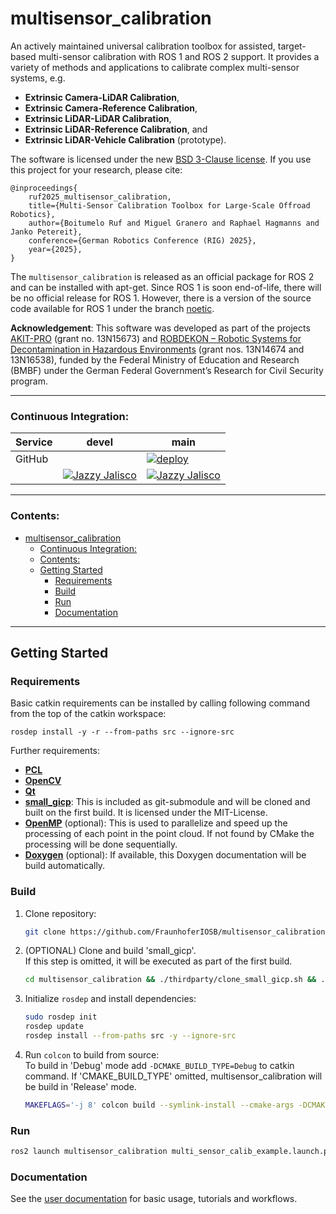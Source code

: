 # multisensor_calibration

An actively maintained universal calibration toolbox for assisted, target-based multi-sensor calibration with ROS 1 and ROS 2 support. 
It provides a variety of methods and applications to calibrate complex multi-sensor systems, e.g.

- <b>Extrinsic Camera-LiDAR Calibration</b>,
- <b>Extrinsic Camera-Reference Calibration</b>,
- <b>Extrinsic LiDAR-LiDAR Calibration</b>,
- <b>Extrinsic LiDAR-Reference Calibration</b>, and
- <b>Extrinsic LiDAR-Vehicle Calibration</b> (prototype).

The software is licensed under the new [BSD 3-Clause license](license.md). If you use this project for your research, please cite:

```text
@inproceedings{
    ruf2025_multisensor_calibration,
    title={Multi-Sensor Calibration Toolbox for Large-Scale Offroad Robotics},
    author={Boitumelo Ruf and Miguel Granero and Raphael Hagmanns and Janko Petereit},
    conference={German Robotics Conference (RIG) 2025},
    year={2025},
} 
```

The `multisensor_calibration` is released as an official package for ROS 2 and can be installed with apt-get.
Since ROS 1 is soon end-of-life, there will be no official release for ROS 1.
However, there is a version of the source code available for ROS 1 under the branch [noetic](https://github.com/FraunhoferIOSB/multisensor_calibration/tree/noetic).


**Acknowledgement**: This software was developed as part of the projects [AKIT-PRO](https://a-kit.de) (grant no. 13N15673) and [ROBDEKON – Robotic Systems for Decontamination in Hazardous Environments](https://robdekon.de/) (grant nos. 13N14674 and 13N16538), funded by the Federal Ministry of Education and Research (BMBF) under the German Federal Government’s Research for Civil Security program.

------------------------

### Continuous Integration:

| Service    | devel   | main   |
| ---------- | ------- | ------ |
| GitHub     |         | [![deploy](https://github.com/FraunhoferIOSB/multisensor_calibration/actions/workflows/docs.yml/badge.svg)](https://github.com/FraunhoferIOSB/multisensor_calibration/actions/workflows/docs.yml) |
|            | [![Jazzy Jalisco](https://github.com/FraunhoferIOSB/multisensor_calibration/actions/workflows/build_and_test_jazzy.yml/badge.svg?branch=devel)](https://github.com/FraunhoferIOSB/multisensor_calibration/actions/workflows/build_and_test_jazzy.yml)           | [![Jazzy Jalisco](https://github.com/FraunhoferIOSB/multisensor_calibration/actions/workflows/build_and_test_jazzy.yml/badge.svg?branch=main)](https://github.com/FraunhoferIOSB/multisensor_calibration/actions/workflows/build_and_test_jazzy.yml) |

------------------------

### Contents:

- [multisensor\_calibration](#multisensor_calibration)
    - [Continuous Integration:](#continuous-integration)
    - [Contents:](#contents)
  - [Getting Started](#getting-started)
    - [Requirements](#requirements)
    - [Build](#build)
    - [Run](#run)
    - [Documentation](#documentation)


------------------------

## Getting Started

### Requirements

Basic catkin requirements can be installed by calling following command from the top of the catkin workspace:

    rosdep install -y -r --from-paths src --ignore-src

Further requirements:

- [**PCL**](https://pointclouds.org/)
- [**OpenCV**](https://opencv.org/)
- [**Qt**](https://www.qt.io/)
- [**small_gicp**](https://github.com/koide3/small_gicp): This is included as git-submodule and will be cloned and built on the first build. It is licensed under the MIT-License.
- [**OpenMP**](https://www.openmp.org/) (optional): This is used to parallelize and speed up the processing of each point in the point cloud. If not found by CMake the processing will be done sequentially.
- [**Doxygen**](https://www.doxygen.nl/) (optional): If available, this Doxygen documentation will be build automatically.

### Build

1. Clone repository:

    ```bash
    git clone https://github.com/FraunhoferIOSB/multisensor_calibration.git
    ```

2. (OPTIONAL) Clone and build 'small_gicp'.<br>If this step is omitted, it will be executed as part of the first build.

    ```bash
    cd multisensor_calibration && ./thirdparty/clone_small_gicp.sh && ./thirdparty/build_and_install_small_gicp.sh
    ```

3. Initialize `rosdep` and install dependencies:

    ```bash
    sudo rosdep init
    rosdep update
    rosdep install --from-paths src -y --ignore-src
    ```

4. Run `colcon` to build from source:<br>
To build in 'Debug' mode add `-DCMAKE_BUILD_TYPE=Debug` to catkin command.
If 'CMAKE_BUILD_TYPE' omitted, multisensor_calibration will be build in 'Release' mode.

    ```bash
    MAKEFLAGS='-j 8' colcon build --symlink-install --cmake-args -DCMAKE_BUILD_TYPE=Release
    ```

### Run

```bash
ros2 launch multisensor_calibration multi_sensor_calib_example.launch.py
```
### Documentation

See the [user documentation](https://fraunhoferiosb.github.io/multisensor_calibration/) for basic usage, tutorials and workflows.

